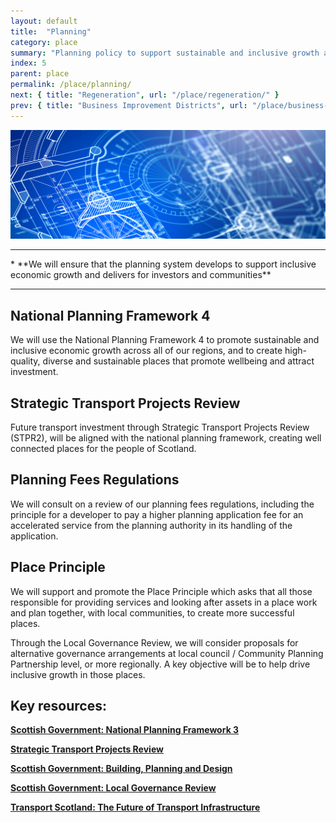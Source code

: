 ```yaml
---
layout: default
title:  "Planning"
category: place
summary: "Planning policy to support sustainable and inclusive growth across all of our regions."
index: 5
parent: place
permalink: /place/planning/
next: { title: "Regeneration", url: "/place/regeneration/" }
prev: { title: "Business Improvement Districts", url: "/place/business-improvement-districts/" }
---
```

![Planning Photo](/assets/images/pageimages/place4.jpg)
<br>
<hr>
* **We will ensure that the planning system develops to support inclusive economic growth and delivers for investors and communities**

<hr>

## National Planning Framework 4

We will use the National Planning Framework 4 to promote sustainable and inclusive economic growth across all of our regions, and to create high-quality, diverse and sustainable places that promote wellbeing and attract investment.

## Strategic Transport Projects Review 

Future transport investment through Strategic Transport Projects Review (STPR2), will be aligned with the national planning framework, creating well connected places for the people of Scotland.

## Planning Fees Regulations 

We will consult on a review of our planning fees regulations, including the principle for a developer to pay a higher planning application fee for an accelerated service from the planning authority in its handling of the application.

## Place Principle

We will support and promote the Place Principle which asks that all those responsible for providing services and looking after assets in a place work and plan together, with local communities, to create more successful places.

Through the Local Governance Review, we will consider proposals for alternative governance arrangements at local council / Community Planning Partnership level, or more regionally. A key objective will be to help drive inclusive growth in those places.  



## Key resources:
**[Scottish Government: National Planning Framework 3](https://beta.gov.scot/publications/national-planning-framework-3/)**

**[Strategic Transport Projects Review](https://www.transport.gov.scot/our-approach/strategy/strategic-transport-projects-review/#)**

**[Scottish Government: Building, Planning and Design](https://beta.gov.scot/building-planning-and-design/)**

**[Scottish Government: Local Governance Review](https://beta.gov.scot/policies/improving-public-services/local-governance-review/)**

**[Transport Scotland: The Future of Transport Infrastructure](https://www.transport.gov.scot/news/the-future-of-transport-infrastructure/)**
